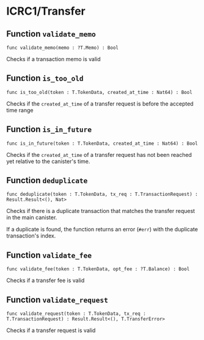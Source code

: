 # ICRC1/Transfer

## Function `validate_memo`
``` motoko no-repl
func validate_memo(memo : ?T.Memo) : Bool
```

Checks if a transaction memo is valid

## Function `is_too_old`
``` motoko no-repl
func is_too_old(token : T.TokenData, created_at_time : Nat64) : Bool
```

Checks if the `created_at_time` of a transfer request is before the accepted time range

## Function `is_in_future`
``` motoko no-repl
func is_in_future(token : T.TokenData, created_at_time : Nat64) : Bool
```

Checks if the `created_at_time` of a transfer request has not been reached yet relative to the canister's time.

## Function `deduplicate`
``` motoko no-repl
func deduplicate(token : T.TokenData, tx_req : T.TransactionRequest) : Result.Result<(), Nat>
```

Checks if there is a duplicate transaction that matches the transfer request in the main canister.

If a duplicate is found, the function returns an error (`#err`) with the duplicate transaction's index.

## Function `validate_fee`
``` motoko no-repl
func validate_fee(token : T.TokenData, opt_fee : ?T.Balance) : Bool
```

Checks if a transfer fee is valid

## Function `validate_request`
``` motoko no-repl
func validate_request(token : T.TokenData, tx_req : T.TransactionRequest) : Result.Result<(), T.TransferError>
```

Checks if a transfer request is valid
